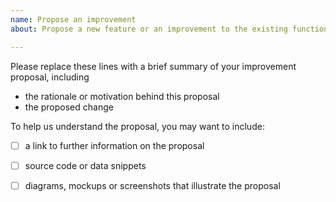 ```yaml
---
name: Propose an improvement
about: Propose a new feature or an improvement to the existing functionality of the INSPIRE validator

---
```


Please replace these lines with a brief summary of your improvement proposal, including
- the rationale or motivation behind this proposal
- the proposed change

To help us understand the proposal, you may want to include:
- [ ] a link to further information on the proposal 
- [ ] source code or data snippets
- [ ] diagrams, mockups or screenshots that illustrate the proposal




